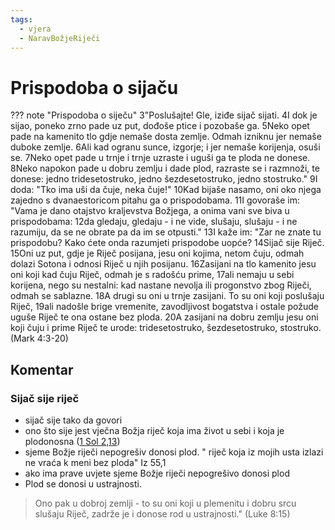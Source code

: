 ```yaml
---
tags:
  - vjera
  - NaravBožjeRiječi
---
```

# Prispodoba o sijaču
??? note "Prispodoba o siječu"
	3"Poslušajte! Gle, iziđe sijač sijati.
	4I dok je sijao, poneko zrno pade uz put, dođoše ptice i pozobaše ga.
	5Neko  opet pade na kamenito tlo gdje nemaše dosta zemlje. Odmah izniknu  jer nemaše duboke zemlje.
	6Ali kad ogranu sunce, izgorje; i  jer nemaše korijenja, osuši se.
	7Neko opet pade u trnje i trnje  uzraste i uguši ga te ploda ne donese.
	8Neko napokon pade u  dobru zemlju i dade plod, razraste se i razmnoži, te donese:  jedno tridesetostruko, jedno šezdesetostruko, jedno stostruko."
	9I doda: "Tko ima uši da čuje, neka čuje!"
	10Kad bijaše nasamo, oni oko njega zajedno s dvanaestoricom  pitahu ga o prispodobama.
	11I govoraše im: "Vama je dano otajstvo  kraljevstva Božjega, a onima vani sve biva u prispodobama:
	12da gledaju, gledaju - i ne vide, slušaju, slušaju - i ne razumiju, da se ne obrate pa da im se otpusti."
	13I kaže im: "Zar ne znate tu prispodobu? Kako ćete onda  razumjeti prispodobe uopće?
	14Sijač sije Riječ.
	15Oni uz  put, gdje je Riječ posijana, jesu oni kojima, netom čuju, odmah  dolazi Sotona i odnosi Riječ u njih posijanu.
	16Zasijani na  tlo kamenito jesu oni koji kad čuju Riječ, odmah je s radošću  prime,
	17ali nemaju u sebi korijena, nego su nestalni: kad  nastane nevolja ili progonstvo zbog Riječi, odmah se sablazne.
	18A drugi su oni u trnje zasijani. To su oni koji poslušaju  Riječ,
	19ali nadošle brige vremenite, zavodljivost bogatstva  i ostale požude uguše Riječ te ona ostane bez ploda.
	20A zasijani  na dobru zemlju jesu oni koji čuju i prime Riječ te urode: tridesetostruko, šezdesetostruko, stostruko.
	 (Mark 4:3-20)

## Komentar

### Sijač sije riječ
- sijač sije tako da govori
- ono što sije jest vječna Božja riječ koja ima život u sebi i koja je plodonosna ([1 Sol 2,13](1-Sol-2,13.md))
- sjeme Božje riječi nepogrešiv donosi plod. " riječ koja iz mojih usta izlazi ne  vraća k meni bez ploda" Iz 55,1
- ako ima prave uvjete sjeme Božje riječi nepogrešivo donosi plod
- Plod se donosi u ustrajnosti.
> Ono pak u dobroj zemlji - to su oni koji u plemenitu  i dobru srcu slušaju Riječ, zadrže je i donose rod u ustrajnosti."
 (Luke 8:15)